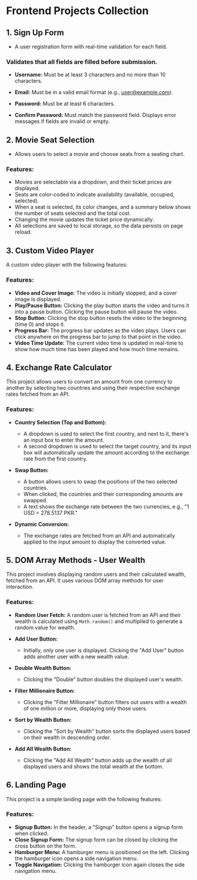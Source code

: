 # Frontend Projects Collection

## 1. Sign Up Form

- A user registration form with real-time validation for each field.

### Validates that all fields are filled before submission.

  - **Username:** Must be at least 3 characters and no more than 10 characters.

  - **Email:** Must be in a valid email format (e.g., user@example.com).

  - **Password:** Must be at least 6 characters.

  - **Confirm Password:** Must match the password field. Displays error messages if fields are invalid or empty.

## 2. Movie Seat Selection

- Allows users to select a movie and choose seats from a seating chart.

### Features:
  - Movies are selectable via a dropdown, and their ticket prices are displayed.
  - Seats are color-coded to indicate availability (available, occupied, selected).
  - When a seat is selected, its color changes, and a summary below shows the number of seats selected and the total cost.
  - Changing the movie updates the ticket price dynamically.
  - All selections are saved to local storage, so the data persists on page reload.

## 3. Custom Video Player
A custom video player with the following features:

### Features:
- **Video and Cover Image:** The video is initially stopped, and a cover image is displayed.
- **Play/Pause Button:** Clicking the play button starts the video and turns it into a pause button. Clicking the pause button will pause the video.
- **Stop Button:** Clicking the stop button resets the video to the beginning (time 0) and stops it.
- **Progress Bar:** The progress bar updates as the video plays. Users can click anywhere on the progress bar to jump to that point in the video.
- **Video Time Update:** The current video time is updated in real-time to show how much time has been played and how much time remains.

## 4. Exchange Rate Calculator
This project allows users to convert an amount from one currency to another by selecting two countries and using their respective exchange rates fetched from an API.

### Features:
- **Country Selection (Top and Bottom):**
  - A dropdown is used to select the first country, and next to it, there's an input box to enter the amount.
  - A second dropdown is used to select the target country, and its input box will automatically update the amount according to the exchange rate from the first country.
  
- **Swap Button:**
  - A button allows users to swap the positions of the two selected countries.
  - When clicked, the countries and their corresponding amounts are swapped.
  - A text shows the exchange rate between the two currencies, e.g., "1 USD = 278.5137 PKR."

- **Dynamic Conversion:**
  - The exchange rates are fetched from an API and automatically applied to the input amount to display the converted value.

## 5. DOM Array Methods - User Wealth
This project involves displaying random users and their calculated wealth, fetched from an API. It uses various DOM array methods for user interaction.

### Features:
- **Random User Fetch:** A random user is fetched from an API and their wealth is calculated using `Math.random()` and multiplied to generate a random value for wealth.
  
- **Add User Button:**
  - Initially, only one user is displayed. Clicking the "Add User" button adds another user with a new wealth value.
  
- **Double Wealth Button:**
  - Clicking the "Double" button doubles the displayed user's wealth.
  
- **Filter Millionaire Button:**
  - Clicking the "Filter Millionaire" button filters out users with a wealth of one million or more, displaying only those users.
  
- **Sort by Wealth Button:**
  - Clicking the "Sort by Wealth" button sorts the displayed users based on their wealth in descending order.
  
- **Add All Wealth Button:**
  - Clicking the "Add All Wealth" button adds up the wealth of all displayed users and shows the total wealth at the bottom.
 
## 6. Landing Page
This project is a simple landing page with the following features:

### Features:
- **Signup Button:** In the header, a "Signup" button opens a signup form when clicked.
- **Close Signup Form:** The signup form can be closed by clicking the cross button on the form.
- **Hamburger Menu:** A hamburger menu is positioned on the left. Clicking the hamburger icon opens a side navigation menu.
- **Toggle Navigation:** Clicking the hamburger icon again closes the side navigation menu.
